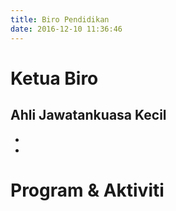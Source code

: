 ```yaml
---
title: Biro Pendidikan
date: 2016-12-10 11:36:46
---
```

# Ketua Biro

## Ahli Jawatankuasa Kecil
* 
* 

# Program & Aktiviti
